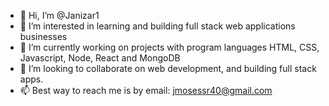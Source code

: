 - 👋 Hi, I’m @Janizar1
- 👀 I’m interested in learning and building full stack web applications businesses
- 🌱 I’m currently working on projects with program languages HTML, CSS, Javascript, Node, React and MongoDB
- 💞️ I’m looking to collaborate on web development, and building full stack apps. 
- 📫 Best way to reach me is by email: jmosessr40@gmail.com

<!---
Janizar1/Janizar1 is a ✨ special ✨ repository because its `README.md` (this file) appears on your GitHub profile.
You can click the Preview link to take a look at your changes.
--->

